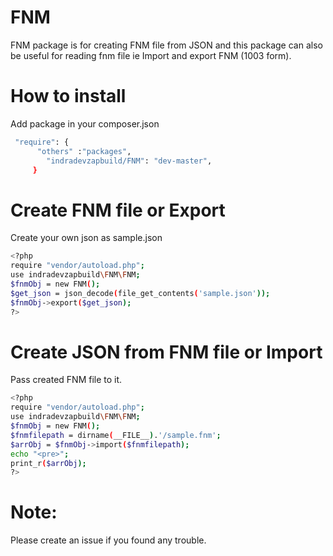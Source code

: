 # FNM
FNM package is for creating FNM file from JSON and this package can also be useful for reading fnm file ie Import and export FNM (1003 form).

# How to install
  Add package in your composer.json
```sh
 "require": {
      "others" :"packages",
        "indradevzapbuild/FNM": "dev-master",
     }
```
# Create FNM file or Export 
   Create your own json as sample.json
```sh
<?php
require "vendor/autoload.php";
use indradevzapbuild\FNM\FNM;
$fnmObj = new FNM();
$get_json = json_decode(file_get_contents('sample.json'));
$fnmObj->export($get_json);
?>
```

# Create JSON from FNM file or Import 
   Pass created FNM file to it.
```sh
<?php
require "vendor/autoload.php";
use indradevzapbuild\FNM\FNM;
$fnmObj = new FNM();
$fnmfilepath = dirname(__FILE__).'/sample.fnm';
$arrObj = $fnmObj->import($fnmfilepath);
echo "<pre>";
print_r($arrObj);
?>
```
# Note:
Please create an issue if you found any trouble.
